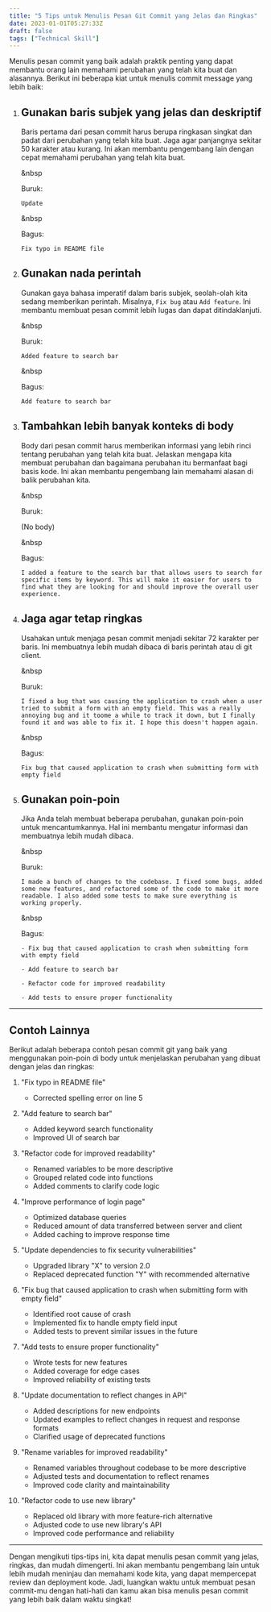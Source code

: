 ```yaml
---
title: "5 Tips untuk Menulis Pesan Git Commit yang Jelas dan Ringkas"
date: 2023-01-01T05:27:33Z
draft: false
tags: ["Technical Skill"]
---
```



Menulis pesan commit yang baik adalah praktik penting yang dapat membantu orang lain memahami perubahan yang telah kita buat dan alasannya. Berikut ini beberapa kiat untuk menulis commit message yang lebih baik:

1. ## Gunakan baris subjek yang jelas dan deskriptif
    
    Baris pertama dari pesan commit harus berupa ringkasan singkat dan padat dari perubahan yang telah kita buat. Jaga agar panjangnya sekitar 50 karakter atau kurang. Ini akan membantu pengembang lain dengan cepat memahami perubahan yang telah kita buat.

    &nbsp

    Buruk: 
    
    ```Update```

    &nbsp

    Bagus: 
    
    ```Fix typo in README file```


1. ## Gunakan nada perintah
    
    Gunakan gaya bahasa imperatif dalam baris subjek, seolah-olah kita sedang memberikan perintah. Misalnya, ```Fix bug``` atau ```Add feature```. Ini membantu membuat pesan commit lebih lugas dan dapat ditindaklanjuti.

    &nbsp

    Buruk: 
    
    ```Added feature to search bar```

    &nbsp

    Bagus: 
    
    ```Add feature to search bar```


1. ## Tambahkan lebih banyak konteks di body
    
    Body dari pesan commit harus memberikan informasi yang lebih rinci tentang perubahan yang telah kita buat. Jelaskan mengapa kita membuat perubahan dan bagaimana perubahan itu bermanfaat bagi basis kode. Ini akan membantu pengembang lain memahami alasan di balik perubahan kita.

    &nbsp

    Buruk: 
    
    (No body)

    &nbsp

    Bagus: 
    
    ```I added a feature to the search bar that allows users to search for specific items by keyword. This will make it easier for users to find what they are looking for and should improve the overall user experience.```


1. ## Jaga agar tetap ringkas
    
    Usahakan untuk menjaga pesan commit menjadi sekitar 72 karakter per baris. Ini membuatnya lebih mudah dibaca di baris perintah atau di git client.

    &nbsp

    Buruk: 
    
    ```I fixed a bug that was causing the application to crash when a user tried to submit a form with an empty field. This was a really annoying bug and it toome a while to track it down, but I finally found it and was able to fix it. I hope this doesn't happen again.```

    &nbsp

    Bagus: 
    
    ```Fix bug that caused application to crash when submitting form with empty field```


1. ## Gunakan poin-poin
    
    Jika Anda telah membuat beberapa perubahan, gunakan poin-poin untuk mencantumkannya. Hal ini membantu mengatur informasi dan membuatnya lebih mudah dibaca.

    &nbsp

    Buruk: 
    
    ```I made a bunch of changes to the codebase. I fixed some bugs, added some new features, and refactored some of the code to make it more readable. I also added some tests to make sure everything is working properly.```

    &nbsp

    Bagus: 

    
    ```- Fix bug that caused application to crash when submitting form with empty field```

    ```- Add feature to search bar```

    ```- Refactor code for improved readability```

    ```- Add tests to ensure proper functionality```

---

## Contoh Lainnya

Berikut adalah beberapa contoh pesan commit git yang baik yang menggunakan poin-poin di body untuk menjelaskan perubahan yang dibuat dengan jelas dan ringkas:

1. "Fix typo in README file"

    - Corrected spelling error on line 5

1. "Add feature to search bar"

    - Added keyword search functionality
    - Improved UI of search bar

1. "Refactor code for improved readability"

    - Renamed variables to be more descriptive
    - Grouped related code into functions
    - Added comments to clarify code logic

1. "Improve performance of login page"

    - Optimized database queries
    - Reduced amount of data transferred between server and client
    - Added caching to improve response time

1. "Update dependencies to fix security vulnerabilities"

    - Upgraded library "X" to version 2.0
    - Replaced deprecated function "Y" with recommended alternative


1. "Fix bug that caused application to crash when submitting form with empty field"

    - Identified root cause of crash
    - Implemented fix to handle empty field input
    - Added tests to prevent similar issues in the future

1. "Add tests to ensure proper functionality"

    - Wrote tests for new features
    - Added coverage for edge cases
    - Improved reliability of existing tests

1. "Update documentation to reflect changes in API"

    - Added descriptions for new endpoints
    - Updated examples to reflect changes in request and response formats
    - Clarified usage of deprecated functions

1. "Rename variables for improved readability"

    - Renamed variables throughout codebase to be more descriptive
    - Adjusted tests and documentation to reflect renames
    - Improved code clarity and maintainability

1. "Refactor code to use new library"

    - Replaced old library with more feature-rich alternative
    - Adjusted code to use new library's API
    - Improved code performance and reliability


---

Dengan mengikuti tips-tips ini, kita dapat menulis pesan commit yang jelas, ringkas, dan mudah dimengerti. Ini akan membantu pengembang lain untuk lebih mudah meninjau dan memahami kode kita, yang dapat mempercepat review dan deployment kode. Jadi, luangkan waktu untuk membuat pesan commit-mu dengan hati-hati dan kamu akan bisa menulis pesan commit yang lebih baik dalam waktu singkat!